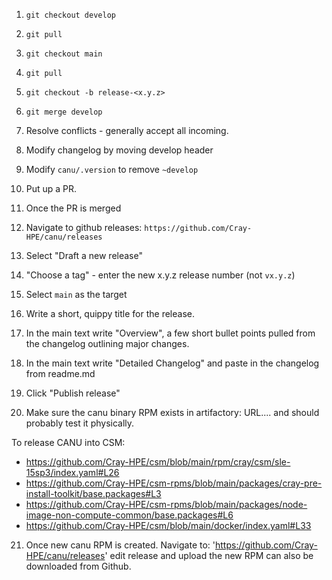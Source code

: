 1. `git checkout develop`
2. `git pull`
3. `git checkout main`
4. `git pull`
5. `git checkout -b release-<x.y.z>`
6. `git merge develop`
7. Resolve conflicts - generally accept all incoming.
8. Modify changelog by moving develop header
9. Modify `canu/.version` to remove `~develop`
10. Put up a PR.
11. Once the PR is merged 
12. Navigate to github releases: `https://github.com/Cray-HPE/canu/releases`
13. Select "Draft a new release"
14. "Choose a tag" - enter the new x.y.z release number (not `vx.y.z`)
15. Select `main` as the target
16. Write a short, quippy title for the release.
17. In the main text write "Overview", a few short bullet points pulled from the changelog outlining major changes.
18. In the main text write "Detailed Changelog" and paste in the changelog from readme.md
19. Click "Publish release"

20. Make sure the canu binary RPM exists in artifactory:  URL.... and should probably test it physically.

To release CANU into CSM:
* https://github.com/Cray-HPE/csm/blob/main/rpm/cray/csm/sle-15sp3/index.yaml#L26
* https://github.com/Cray-HPE/csm-rpms/blob/main/packages/cray-pre-install-toolkit/base.packages#L3
* https://github.com/Cray-HPE/csm-rpms/blob/main/packages/node-image-non-compute-common/base.packages#L6
* https://github.com/Cray-HPE/csm/blob/main/docker/index.yaml#L33

21. Once new canu RPM is created. Navigate to: 'https://github.com/Cray-HPE/canu/releases' edit release and upload the new RPM can also be downloaded from Github.

